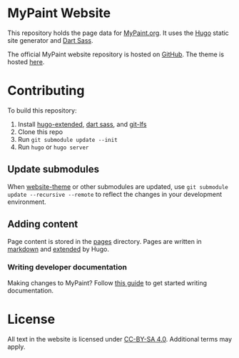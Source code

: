 # MyPaint Website
This repository holds the page data for [MyPaint.org][mypaint]. It uses the [Hugo][hugo]
static site generator and [Dart Sass][sass].

The official MyPaint website repository is hosted on [GitHub][github]. The theme
is hosted [here][website-theme].

[mypaint]: https://mypaint.org
[hugo]: https://gohugo.io
[sass]: https://sass-lang.com/dart-sass
[github]: https://github.com/mypaint/website
[website-theme]: https://github.com/mypaint/website-theme

# Contributing
To build this repository:
1. Install [hugo-extended][hugo-release], [dart sass][sass-release], and [git-lfs](https://git-lfs.com/)
2. Clone this repo
3. Run ``git submodule update --init``
4. Run ``hugo`` or ``hugo server``

[hugo-release]: https://github.com/gohugoio/hugo/releases
[sass-release]: https://github.com/sass/dart-sass/releases

## Update submodules
When [website-theme][website-theme] or other submodules are updated, use
``git submodule update --recursive --remote`` to reflect the changes in
your development environment.

## Adding content
Page content is stored in the [pages](/pages/) directory. Pages are written in
[markdown][hugo-learn-md] and [extended][hugo-content] by Hugo.

[hugo-learn-md]: https://gohugo.io/content-management/formats/#learn-markdown
[hugo-content]: https://gohugo.io/content-management/

### Writing developer documentation
Making changes to MyPaint? Follow [this guide][developer-docs] to get started
writing documentation.

# License
All text in the website is licensed under [CC-BY-SA 4.0][cc-by-sa].
Additional terms may apply.

[developer-docs]: https://mypaint.org/design/contributing/documentation
[cc-by-sa]: https://creativecommons.org/licenses/by-sa/4.0/
